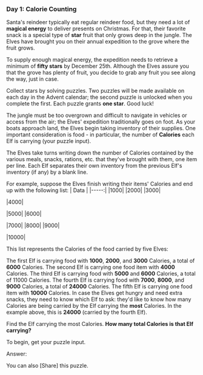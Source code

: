 ### Day 1: Calorie Counting

Santa's reindeer typically eat regular reindeer food, but they need a lot of **magical energy** to deliver presents on Christmas. For that, their favorite snack is a special type of **star** fruit that only grows deep in the jungle. The Elves have brought you on their annual expedition to the grove where the fruit grows.

To supply enough magical energy, the expedition needs to retrieve a minimum of **fifty stars** by December 25th. Although the Elves assure you that the grove has plenty of fruit, you decide to grab any fruit you see along the way, just in case.

Collect stars by solving puzzles. Two puzzles will be made available on each day in the Advent calendar; the second puzzle is unlocked when you complete the first. Each puzzle grants **one star**. Good luck!

The jungle must be too overgrown and difficult to navigate in vehicles or access from the air; the Elves' expedition traditionally goes on foot. As your boats approach land, the Elves begin taking inventory of their supplies. One important consideration is food - in particular, the number of **Calories** each Elf is carrying (your puzzle input).

The Elves take turns writing down the number of Calories contained by the various meals, snacks, rations, etc. that they've brought with them, one item per line. Each Elf separates their own inventory from the previous Elf's inventory (if any) by a blank line.

For example, suppose the Elves finish writing their items' Calories and end up with the following list:
| Data |
|-----:|
|1000|
|2000|
|3000|

|4000|

|5000|
|6000|

|7000|
|8000|
|9000|

|10000|

This list represents the Calories of the food carried by five Elves:

The first Elf is carrying food with **1000**, **2000**, and **3000** Calories, a total of **6000** Calories.
The second Elf is carrying one food item with **4000** Calories.
The third Elf is carrying food with **5000** and **6000** Calories, a total of 11000 Calories.
The fourth Elf is carrying food with **7000**, **8000**, and **9000** Calories, a total of **24000** Calories.
The fifth Elf is carrying one food item with **10000** Calories.
In case the Elves get hungry and need extra snacks, they need to know which Elf to ask: they'd like to know how many Calories are being carried by the Elf carrying the **most** Calories. In the example above, this is **24000** (carried by the fourth Elf).

Find the Elf carrying the most Calories. **How many total Calories is that Elf carrying?**

To begin, get your puzzle input.

Answer:

You can also [Share] this puzzle.
